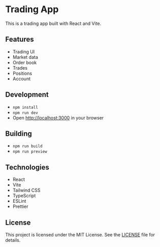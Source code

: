 # Trading App

This is a trading app built with React and Vite.

## Features

- Trading UI
- Market data
- Order book
- Trades
- Positions
- Account

## Development

- `npm install`
- `npm run dev`
- Open [http://localhost:3000](http://localhost:3000) in your browser

## Building

- `npm run build`
- `npm run preview`

## Technologies

- React
- Vite
- Tailwind CSS
- TypeScript
- ESLint
- Prettier

## License

This project is licensed under the MIT License. See the [LICENSE](LICENSE) file for details.
